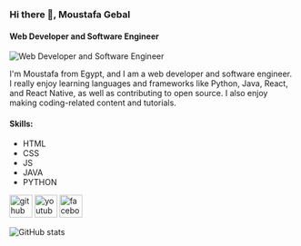### Hi there 👋, Moustafa Gebal
#### **Web Developer and Software Engineer**
![**Web Developer and Software Engineer**](https://raw.githubusercontent.com/MoustafaGebal/MoustafaGebal_Banner/main/cover.png)

I'm Moustafa from Egypt, and I am a web developer and software engineer. I really enjoy learning languages and frameworks like Python, Java, React, and React Native, as well as contributing to open source. I also enjoy making coding-related content and tutorials.

#### Skills: 
- HTML
- CSS
- JS
- JAVA
- PYTHON



[<img src='https://cdn.jsdelivr.net/npm/simple-icons@3.0.1/icons/github.svg' alt='github' height='40'>](https://github.com/MoustafaGebal)  [<img src='https://cdn.jsdelivr.net/npm/simple-icons@3.0.1/icons/youtube.svg' alt='youtube' height='40'>](https://www.youtube.com/channel/UCr2lNM4Z1TUSxsFwewVUywg)  [<img src='https://cdn.jsdelivr.net/npm/simple-icons@3.0.1/icons/facebook.svg' alt='facebook' height='40'>](https://www.facebook.com/profile.php?id=100089138545327)  

![GitHub stats](https://github-readme-stats.vercel.app/api?username=MoustafaGebal&show_icons=true)  





<!--
**MoustafaGebal/MoustafaGebal** is a ✨ _special_ ✨ repository because its `README.md` (this file) appears on your GitHub profile.

Here are some ideas to get you started:

- 🔭 I’m currently working on ...
- 🌱 I’m currently learning ...
- 👯 I’m looking to collaborate on ...
- 🤔 I’m looking for help with ...
- 💬 Ask me about ...
- 📫 How to reach me: ...
- 😄 Pronouns: ...
- ⚡ Fun fact: ...
-->
